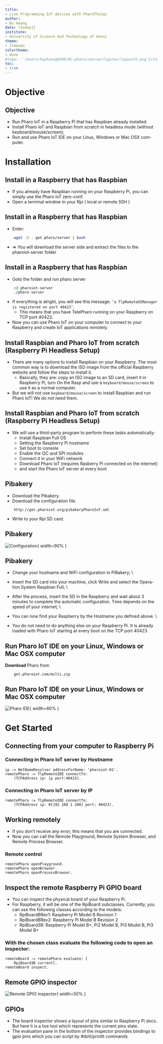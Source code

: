 ```yaml
---
title:
- Live Programming IoT devices with PharoThings
author: 
- Do Hoang
date: \today{}
institute: 
- University of Science And Technology of Hanoi
theme:
- Ilmenau
colortheme:
- dove 
#logo: '`/Users/huyhoang8398/AC-pharo/course/figures/logousth.png`{=latex}'
toc: 
- true
---
```


#  Objective
## Objective 

* Run Pharo IoT in a Raspberry Pi that has Raspbian already installed.
* Install Pharo IoT and Raspbian from scratch in headless mode (without keyboard/mouse/screen);
* Run and use Pharo IoT IDE on your Linux, Windows or Mac OSX com- puter.


# Installation 

## Install in a Raspberry that has Raspbian 

* If you already have Raspbian running on your Raspberry Pi, you can simply use the Pharo IoT zero-conf. 
* Open a terminal window in your Rpi ( local or remote SSH )

## Install in a Raspberry that has Raspbian 
* Enter: 
```bash
    wget -O - get.pharo/server | bash
```
* => You will download the server side and extract the files to the pharoiot-server folder

## Install in a Raspberry that has Raspbian 

* Goto the folder and run pharo server 

```bash
    cd pharoiot-server
    ./pharo-server
```
* If everything is alright, you will see this message: `‘a TlpRemoteUIManager is registered on port 40423’`.
  * This means that you have TelePharo running on your Raspberry on TCP port 40423.
* Now you can use Pharo IoT on your computer to connect to your Raspberry and create IoT applications remotely.

## Install Raspbian and Pharo IoT from scratch (Raspberry Pi Headless Setup)

* There are many options to install Raspbian on your Raspberry. The most common way is to download the ISO image from the official Raspberry website and follow the steps to install it.
  * Basically, they are: copy an ISO image to an SD card, insert it in Raspberry Pi, turn On the Rasp and use a `keyboard/mouse/screen` to use it as a normal computer.
* But we will not use `keyboard/mouse/screen` to install Raspbian and run Pharo IoT! We do not need them.

## Install Raspbian and Pharo IoT from scratch (Raspberry Pi Headless Setup)

* We will use a third-party program to perform these tasks automatically:
  * Install Raspbian Full OS
  * Setting the Raspberry Pi hostname
  * Set boot to console
  * Enable the I2C and SPI modules
  * Connect it in your WiFi network
  * Download Pharo IoT (requires Rasberry Pi connected on the internet)
  * and start the Pharo IoT server at every boot

## Pibakery
* Download the Pibakery.
* Download the configuration file.
```
    http://get.pharoiot.org/pibakeryPharoIoT.xml
```
* Write to your Rpi SD card.

## Pibakery
![Configuration](/Users/huyhoang8398/AC-pharo/course/figures/pharothings-pharoiot-pibackery-raspberry-headless.png){ width=90% }

## Pibakery
* Change your hostname and WiFi configuration in PiBakery;
\

* Insert the SD card into your machine, click Write and select the Opera- tion System Raspbian Full;
\

* After the process, insert the SD in the Raspberry and wait about 3 minutes to complete the automatic configuration. Time depends on the speed of your internet;
\

* You can now find your Raspberry by the Hostname you defined above.
\

* You do not need to do anything else on your Raspberry Pi. It is already loaded with Pharo IoT starting at every boot on the TCP port 40423

## Run Pharo IoT IDE on your Linux, Windows or Mac OSX computer

**Download** Pharo from
```
    get.pharoiot.com/multi.zip
```

## Run Pharo IoT IDE on your Linux, Windows or Mac OSX computer

![Pharo IDE](/Users/huyhoang8398/AC-pharo/course/figures/pharo-ui.png){ width=60% }

# Get Started
## Connecting from your computer to Raspberry Pi

### Connecting in Pharo IoT server by Hostname
```
ip := NetNameResolver addressForName: 'pharoiot-01'.
remotePharo := TlpRemoteIDE connectTo: 
    (TCPAddress ip: ip port:40423).
```

### Connecting in Pharo IoT server by IP
```
remotePharo := TlpRemoteIDE connectTo: 
    (TCPAddress ip: #[192 168 1 200] port: 40423).
```

## Working remotely
* If you don’t receive any error, this means that you are connected.
* Now you can call the Remote Playground, Remote System Browser, and Remote Process Browser.

### Remote control 
```
remotePharo openPlayground.
remotePharo openBrowser.
remotePharo openProcessBrowser.
```


## Inspect the remote Raspberry Pi GPIO board
* You can inspect the physical board of your Raspberry Pi. 
* For Raspberry, it will be one of the RpiBoard subclasses. Currently, you can use the following classes according to the models:
  * RpiBoardBRev1: Raspberry Pi Model B Revision 1
  * RpiBoardBRev2: Raspberry Pi Model B Revision 2
  * RpiBoard3B: Raspberry Pi Model B+, Pi2 Model B, Pi3 Model B, Pi3 Model B+

### With the chosen class evaluate the following code to open an inspector:
```
remoteBoard := remotePharo evaluate: [ 
    RpiBoard3B current].
remoteBoard inspect.
```

## Remote GPIO inspector

![Remote GPIO inspector](/Users/huyhoang8398/AC-pharo/course/figures/PharoThingsInspector.png){ width=50% }

## GPIOs
* The board inspector shows a layout of pins similar to Raspberry Pi docs. But here it is a live tool which represents the current pins state.
* The evaluation pane in the bottom of the inspector provides bindings to gpio pins which you can script by #doIt/printIt commands
